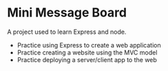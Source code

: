 # Mini Message Board

A project used to learn Express and node. 

- Practice using Express to create a web application
- Practice creating a website using the MVC model
- Practice deploying a server/client app to the web